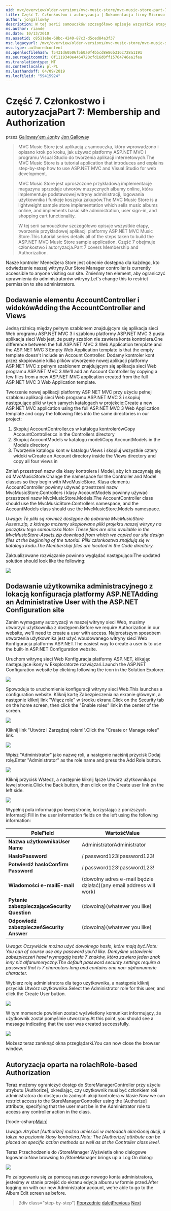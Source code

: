 ```yaml
---
uid: mvc/overview/older-versions/mvc-music-store/mvc-music-store-part-7
title: Część 7. Członkostwo i autoryzacja | Dokumentacja firmy Microsoft
author: jongalloway
description: W tej serii samouczków szczegółowo opisuje wszystkie etapy, tworzenie przykładowej aplikacji platformy ASP.NET MVC Music Store. Część 7 obejmuje członkostwo i autoryzacja.
ms.author: riande
ms.date: 10/13/2010
ms.assetid: c8511ebe-68bc-4240-87c3-d5ced84a3f37
msc.legacyurl: /mvc/overview/older-versions/mvc-music-store/mvc-music-store-part-7
msc.type: authoredcontent
ms.openlocfilehash: f5431d60506f5b0a0f4bbcd8e86b316c728a1191
ms.sourcegitcommit: 0f1119340e4464720cfd16d0ff15764746ea1fea
ms.translationtype: MT
ms.contentlocale: pl-PL
ms.lasthandoff: 04/09/2019
ms.locfileid: "59415924"
---
```

# <a name="part-7-membership-and-authorization"></a><span data-ttu-id="8357b-104">Część 7. Członkostwo i autoryzacja</span><span class="sxs-lookup"><span data-stu-id="8357b-104">Part 7: Membership and Authorization</span></span>

<span data-ttu-id="8357b-105">przez [Galloway'em Jon](https://github.com/jongalloway)</span><span class="sxs-lookup"><span data-stu-id="8357b-105">by [Jon Galloway](https://github.com/jongalloway)</span></span>

> <span data-ttu-id="8357b-106">MVC Music Store jest aplikacją z samouczka, który wprowadzono i opisano krok po kroku, jak używać platformy ASP.NET MVC i programu Visual Studio do tworzenia aplikacji internetowych.</span><span class="sxs-lookup"><span data-stu-id="8357b-106">The MVC Music Store is a tutorial application that introduces and explains step-by-step how to use ASP.NET MVC and Visual Studio for web development.</span></span>  
>   
> <span data-ttu-id="8357b-107">MVC Music Store jest uproszczone przykładową implementację magazynu sprzedaje utworów muzycznych albumy online, która implementuje podstawowej witryny administracji, logowania użytkownika i funkcje koszyka zakupów.</span><span class="sxs-lookup"><span data-stu-id="8357b-107">The MVC Music Store is a lightweight sample store implementation which sells music albums online, and implements basic site administration, user sign-in, and shopping cart functionality.</span></span>  
>   
> <span data-ttu-id="8357b-108">W tej serii samouczków szczegółowo opisuje wszystkie etapy, tworzenie przykładowej aplikacji platformy ASP.NET MVC Music Store.</span><span class="sxs-lookup"><span data-stu-id="8357b-108">This tutorial series details all of the steps taken to build the ASP.NET MVC Music Store sample application.</span></span> <span data-ttu-id="8357b-109">Część 7 obejmuje członkostwo i autoryzacja.</span><span class="sxs-lookup"><span data-stu-id="8357b-109">Part 7 covers Membership and Authorization.</span></span>


<span data-ttu-id="8357b-110">Nasze kontroler Menedżera Store jest obecnie dostępna dla każdego, kto odwiedzenie naszej witryny.</span><span class="sxs-lookup"><span data-stu-id="8357b-110">Our Store Manager controller is currently accessible to anyone visiting our site.</span></span> <span data-ttu-id="8357b-111">Zmieńmy ten element, aby ograniczyć uprawnienia do administratorów witryny.</span><span class="sxs-lookup"><span data-stu-id="8357b-111">Let's change this to restrict permission to site administrators.</span></span>

## <a name="adding-the-accountcontroller-and-views"></a><span data-ttu-id="8357b-112">Dodawanie elementu AccountController i widoków</span><span class="sxs-lookup"><span data-stu-id="8357b-112">Adding the AccountController and Views</span></span>

<span data-ttu-id="8357b-113">Jedną różnicą między pełnym szablonem znajdującym się aplikacja sieci Web programu ASP.NET MVC 3 i szablonu platformy ASP.NET MVC 3 pusta aplikacja sieci Web jest, że pusty szablon nie zawiera konta kontrolera.</span><span class="sxs-lookup"><span data-stu-id="8357b-113">One difference between the full ASP.NET MVC 3 Web Application template and the ASP.NET MVC 3 Empty Web Application template is that the empty template doesn't include an Account Controller.</span></span> <span data-ttu-id="8357b-114">Dodamy kontroler kont przez skopiowanie kilka plików utworzenie nowej aplikacji platformy ASP.NET MVC z pełnym szablonem znajdującym się aplikacja sieci Web programu ASP.NET MVC 3.</span><span class="sxs-lookup"><span data-stu-id="8357b-114">We'll add an Account Controller by copying a few files from a new ASP.NET MVC application created from the full ASP.NET MVC 3 Web Application template.</span></span>

<span data-ttu-id="8357b-115">Tworzenie nowej aplikacji platformy ASP.NET MVC przy użyciu pełnej szablonu aplikacji sieci Web programu ASP.NET MVC 3 i skopiuj następujące pliki w tych samych katalogach w projekcie:</span><span class="sxs-lookup"><span data-stu-id="8357b-115">Create a new ASP.NET MVC application using the full ASP.NET MVC 3 Web Application template and copy the following files into the same directories in our project:</span></span>

1. <span data-ttu-id="8357b-116">Skopiuj AccountController.cs w katalogu kontrolerów</span><span class="sxs-lookup"><span data-stu-id="8357b-116">Copy AccountController.cs in the Controllers directory</span></span>
2. <span data-ttu-id="8357b-117">Skopiuj AccountModels w katalogu modeli</span><span class="sxs-lookup"><span data-stu-id="8357b-117">Copy AccountModels in the Models directory</span></span>
3. <span data-ttu-id="8357b-118">Tworzenie katalogu kont w katalogu Views i skopiuj wszystkie cztery widoki w</span><span class="sxs-lookup"><span data-stu-id="8357b-118">Create an Account directory inside the Views directory and copy all four views in</span></span>

<span data-ttu-id="8357b-119">Zmień przestrzeń nazw dla klasy kontrolera i Model, aby ich zaczynają się od MvcMusicStore.</span><span class="sxs-lookup"><span data-stu-id="8357b-119">Change the namespace for the Controller and Model classes so they begin with MvcMusicStore.</span></span> <span data-ttu-id="8357b-120">Klasa elementu AccountController powinny używać przestrzeni nazw MvcMusicStore.Controllers i klasy AccountModels powinny używać przestrzeni nazw MvcMusicStore.Models.</span><span class="sxs-lookup"><span data-stu-id="8357b-120">The AccountController class should use the MvcMusicStore.Controllers namespace, and the AccountModels class should use the MvcMusicStore.Models namespace.</span></span>

*<span data-ttu-id="8357b-121">Uwaga: Te pliki są również dostępne do pobrania MvcMusicStore Assets.zip, z którego możemy skopiowane pliki projektu naszej witryny na początku tego samouczka.</span><span class="sxs-lookup"><span data-stu-id="8357b-121">Note: These files are also available in the MvcMusicStore-Assets.zip download from which we copied our site design files at the beginning of the tutorial.</span></span> <span data-ttu-id="8357b-122">Pliki członkostwa znajdują się w katalogu kodu.</span><span class="sxs-lookup"><span data-stu-id="8357b-122">The Membership files are located in the Code directory.</span></span>*

<span data-ttu-id="8357b-123">Zaktualizowane rozwiązanie powinno wyglądać następująco:</span><span class="sxs-lookup"><span data-stu-id="8357b-123">The updated solution should look like the following:</span></span>

![](mvc-music-store-part-7/_static/image1.png)

## <a name="adding-an-administrative-user-with-the-aspnet-configuration-site"></a><span data-ttu-id="8357b-124">Dodawanie użytkownika administracyjnego z lokacją konfiguracja platformy ASP.NET</span><span class="sxs-lookup"><span data-stu-id="8357b-124">Adding an Administrative User with the ASP.NET Configuration site</span></span>

<span data-ttu-id="8357b-125">Zanim wymagamy autoryzacji w naszej witryny sieci Web, musimy utworzyć użytkownika z dostępem.</span><span class="sxs-lookup"><span data-stu-id="8357b-125">Before we require Authorization in our website, we'll need to create a user with access.</span></span> <span data-ttu-id="8357b-126">Najprostszym sposobem utworzenia użytkownika jest użyć wbudowanego witryny sieci Web Konfiguracja platformy ASP.NET.</span><span class="sxs-lookup"><span data-stu-id="8357b-126">The easiest way to create a user is to use the built-in ASP.NET Configuration website.</span></span>

<span data-ttu-id="8357b-127">Uruchom witrynę sieci Web Konfiguracja platformy ASP.NET, klikając następujące ikony w Eksploratorze rozwiązań.</span><span class="sxs-lookup"><span data-stu-id="8357b-127">Launch the ASP.NET Configuration website by clicking following the icon in the Solution Explorer.</span></span>

![](mvc-music-store-part-7/_static/image2.png)

<span data-ttu-id="8357b-128">Spowoduje to uruchomienie konfiguracji witryny sieci Web.</span><span class="sxs-lookup"><span data-stu-id="8357b-128">This launches a configuration website.</span></span> <span data-ttu-id="8357b-129">Kliknij kartę Zabezpieczenia na ekranie głównym, a następnie kliknij link "Włącz role" w środku ekranu.</span><span class="sxs-lookup"><span data-stu-id="8357b-129">Click on the Security tab on the home screen, then click the "Enable roles" link in the center of the screen.</span></span>

![](mvc-music-store-part-7/_static/image3.png)

<span data-ttu-id="8357b-130">Kliknij link "Utwórz i Zarządzaj rolami".</span><span class="sxs-lookup"><span data-stu-id="8357b-130">Click the "Create or Manage roles" link.</span></span>

![](mvc-music-store-part-7/_static/image4.png)

<span data-ttu-id="8357b-131">Wpisz "Administrator" jako nazwę roli, a następnie naciśnij przycisk Dodaj rolę.</span><span class="sxs-lookup"><span data-stu-id="8357b-131">Enter "Administrator" as the role name and press the Add Role button.</span></span>

![](mvc-music-store-part-7/_static/image5.png)

<span data-ttu-id="8357b-132">Kliknij przycisk Wstecz, a następnie kliknij łącze Utwórz użytkownika po lewej stronie.</span><span class="sxs-lookup"><span data-stu-id="8357b-132">Click the Back button, then click on the Create user link on the left side.</span></span>

![](mvc-music-store-part-7/_static/image6.png)

<span data-ttu-id="8357b-133">Wypełnij pola informacji po lewej stronie, korzystając z poniższych informacji:</span><span class="sxs-lookup"><span data-stu-id="8357b-133">Fill in the user information fields on the left using the following information:</span></span>

| **<span data-ttu-id="8357b-134">Pole</span><span class="sxs-lookup"><span data-stu-id="8357b-134">Field</span></span>** | **<span data-ttu-id="8357b-135">Wartość</span><span class="sxs-lookup"><span data-stu-id="8357b-135">Value</span></span>** |
| --- | --- |
| **<span data-ttu-id="8357b-136">Nazwa użytkownika</span><span class="sxs-lookup"><span data-stu-id="8357b-136">User Name</span></span>** | <span data-ttu-id="8357b-137">Administrator</span><span class="sxs-lookup"><span data-stu-id="8357b-137">Administrator</span></span> |
| **<span data-ttu-id="8357b-138">Hasło</span><span class="sxs-lookup"><span data-stu-id="8357b-138">Password</span></span>** | <span data-ttu-id="8357b-139">/ password123!</span><span class="sxs-lookup"><span data-stu-id="8357b-139">password123!</span></span> |
| **<span data-ttu-id="8357b-140">Potwierdź hasło</span><span class="sxs-lookup"><span data-stu-id="8357b-140">Confirm Password</span></span>** | <span data-ttu-id="8357b-141">/ password123!</span><span class="sxs-lookup"><span data-stu-id="8357b-141">password123!</span></span> |
| **<span data-ttu-id="8357b-142">Wiadomości e-mail</span><span class="sxs-lookup"><span data-stu-id="8357b-142">E-mail</span></span>** | <span data-ttu-id="8357b-143">(dowolny adres e-mail będzie działać)</span><span class="sxs-lookup"><span data-stu-id="8357b-143">(any email address will work)</span></span> |
| **<span data-ttu-id="8357b-144">Pytanie zabezpieczające</span><span class="sxs-lookup"><span data-stu-id="8357b-144">Security Question</span></span>** | <span data-ttu-id="8357b-145">(dowolną)</span><span class="sxs-lookup"><span data-stu-id="8357b-145">(whatever you like)</span></span> |
| **<span data-ttu-id="8357b-146">Odpowiedź zabezpieczeń</span><span class="sxs-lookup"><span data-stu-id="8357b-146">Security Answer</span></span>** | <span data-ttu-id="8357b-147">(dowolną)</span><span class="sxs-lookup"><span data-stu-id="8357b-147">(whatever you like)</span></span> |

*<span data-ttu-id="8357b-148">Uwaga: Oczywiście można użyć dowolnego hasło, które mają być.</span><span class="sxs-lookup"><span data-stu-id="8357b-148">Note: You can of course use any password you'd like.</span></span> <span data-ttu-id="8357b-149">Domyślne ustawienia zabezpieczeń haseł wymagają hasła 7 znaków, która zawiera jeden znak inny niż alfanumeryczny.</span><span class="sxs-lookup"><span data-stu-id="8357b-149">The default password security settings require a password that is 7 characters long and contains one non-alphanumeric character.</span></span>*

<span data-ttu-id="8357b-150">Wybierz rolę administratora dla tego użytkownika, a następnie kliknij przycisk Utwórz użytkownika.</span><span class="sxs-lookup"><span data-stu-id="8357b-150">Select the Administrator role for this user, and click the Create User button.</span></span>

![](mvc-music-store-part-7/_static/image7.png)

<span data-ttu-id="8357b-151">W tym momencie powinien zostać wyświetlony komunikat informujący, że użytkownik został pomyślnie utworzony.</span><span class="sxs-lookup"><span data-stu-id="8357b-151">At this point, you should see a message indicating that the user was created successfully.</span></span>

![](mvc-music-store-part-7/_static/image8.png)

<span data-ttu-id="8357b-152">Możesz teraz zamknąć okna przeglądarki.</span><span class="sxs-lookup"><span data-stu-id="8357b-152">You can now close the browser window.</span></span>

## <a name="role-based-authorization"></a><span data-ttu-id="8357b-153">Autoryzacja oparta na rolach</span><span class="sxs-lookup"><span data-stu-id="8357b-153">Role-based Authorization</span></span>

<span data-ttu-id="8357b-154">Teraz możemy ograniczyć dostęp do StoreManagerController przy użyciu atrybutu [Authorize], określając, czy użytkownik musi być członkiem roli administratora do dostępu do żadnych akcji kontrolera w klasie.</span><span class="sxs-lookup"><span data-stu-id="8357b-154">Now we can restrict access to the StoreManagerController using the [Authorize] attribute, specifying that the user must be in the Administrator role to access any controller action in the class.</span></span>

[!code-csharp[Main](mvc-music-store-part-7/samples/sample1.cs)]

*<span data-ttu-id="8357b-155">Uwaga: Atrybut [Authorize] można umieścić w metodach określonej akcji, a także na poziomie klasy kontrolera.</span><span class="sxs-lookup"><span data-stu-id="8357b-155">Note: The [Authorize] attribute can be placed on specific action methods as well as at the Controller class level.</span></span>*

<span data-ttu-id="8357b-156">Teraz Przechodzenie do /StoreManager Wyświetla okno dialogowe logowania:</span><span class="sxs-lookup"><span data-stu-id="8357b-156">Now browsing to /StoreManager brings up a Log On dialog:</span></span>

![](mvc-music-store-part-7/_static/image9.png)

<span data-ttu-id="8357b-157">Po zalogowaniu się za pomocą naszego nowego konta administratora, jesteśmy w stanie przejść do ekranu edycja albumu w formie przed.</span><span class="sxs-lookup"><span data-stu-id="8357b-157">After logging on with our new Administrator account, we're able to go to the Album Edit screen as before.</span></span>

> [!div class="step-by-step"]
> <span data-ttu-id="8357b-158">[Poprzednie](mvc-music-store-part-6.md)
> [dalej](mvc-music-store-part-8.md)</span><span class="sxs-lookup"><span data-stu-id="8357b-158">[Previous](mvc-music-store-part-6.md)
[Next](mvc-music-store-part-8.md)</span></span>
